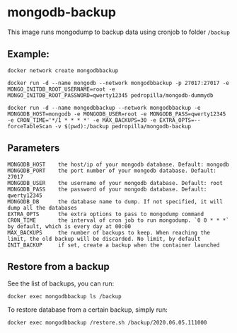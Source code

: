 # mongodb-backup

This image runs mongodump to backup data using cronjob to folder `/backup`

## Example:

```
docker network create mongodbbackup

docker run -d --name mongodb --network mongodbbackup -p 27017:27017 -e MONGO_INITDB_ROOT_USERNAME=root -e MONGO_INITDB_ROOT_PASSWORD=qwerty12345 pedropilla/mongodb-dummydb

docker run -d --name mongodbbackup --network mongodbbackup -e MONGODB_HOST=mongodb -e MONGODB_USER=root -e MONGODB_PASS=qwerty12345 -e CRON_TIME='*/1 * * * *' -e MAX_BACKUPS=30 -e EXTRA_OPTS=--forceTableScan -v $(pwd):/backup pedropilla/mongodb-backup
```

## Parameters

    MONGODB_HOST    the host/ip of your mongodb database. Default: mongodb
    MONGODB_PORT    the port number of your mongodb database. Default: 27017
    MONGODB_USER    the username of your mongodb database. Default: root
    MONGODB_PASS    the password of your mongodb database. Default: qwerty12345
    MONGODB_DB      the database name to dump. If not specified, it will dump all the databases
    EXTRA_OPTS      the extra options to pass to mongodump command
    CRON_TIME       the interval of cron job to run mongodump. `0 0 * * *` by default, which is every day at 00:00
    MAX_BACKUPS     the number of backups to keep. When reaching the limit, the old backup will be discarded. No limit, by default
    INIT_BACKUP     if set, create a backup when the container launched

## Restore from a backup

See the list of backups, you can run:

    docker exec mongodbbackup ls /backup

To restore database from a certain backup, simply run:

    docker exec mongodbbackup /restore.sh /backup/2020.06.05.111000
